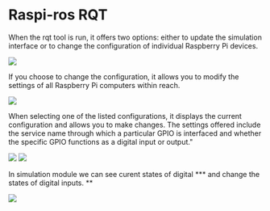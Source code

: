 # Raspi-ros RQT


When the rqt tool is run, it offers two options: either to update the simulation interface or to change the configuration of individual Raspberry Pi devices.

<img src="/standalone/gpio/figures_rqt/chose_modul.png" />

If you choose to change the configuration, it allows you to modify the settings of all Raspberry Pi computers within reach.

<img src="/standalone/gpio/figures_rqt/Modules.png" />


When selecting one of the listed configurations, it displays the current configuration and allows you to make changes. The settings offered include the service name through which a particular GPIO is interfaced and whether the specific GPIO functions as a digital input or output."

<p float="left">

  <img src="/standalone/gpio/figures_rqt/Config.png" />


  <img src ="/standalone/gpio/figures_rqt/Config2.png" />
</p>



In simulation module we can see curent states of digital *** and change the states of digital inputs. **

  <img src="/standalone/gpio/figures_rqt/Sim.png" />